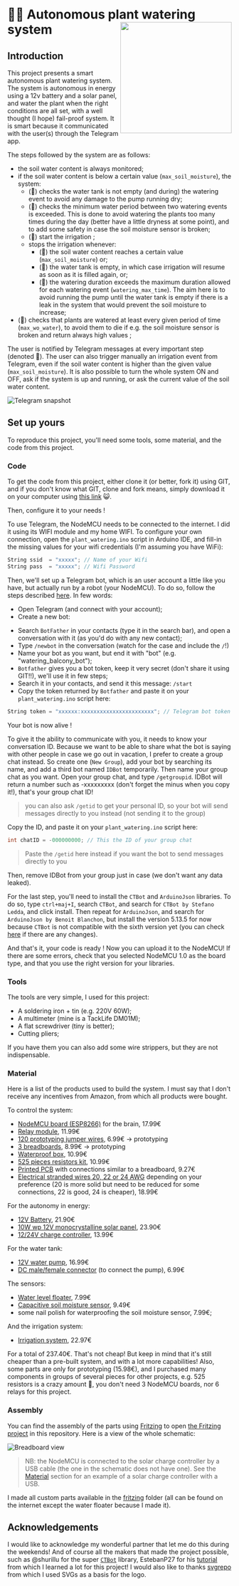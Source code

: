 # 🌊🌳 Autonomous plant watering system <img src="logo/logo.svg" alt="" width="250" align="right" />

## Introduction

This project presents a smart autonomous plant watering system. The system is autonomous in energy using a 12v battery and a solar panel, and water the plant when the right conditions are all set, with a well thought (I hope) fail-proof system. It is smart because it communicated with the user(s) through the Telegram app.

The steps followed by the system are as follows:
- the soil water content is always monitored;
- if the soil water content is below a certain value (`max_soil_moisture`), the system:
  * (🔔) checks the water tank is not empty (and during) the watering event to avoid any damage to the pump running dry;
  * (🔔) checks the minimum water period between two watering events is exceeded. This is done to avoid watering the plants too many times during the day (better have a little dryness at some point), and to add some safety in case the soil moisture sensor is broken;
  * (🔔) start the irrigation ;
  * stops the irrigation whenever:
    + (🔔) the soil water content reaches a certain value (`max_soil_moisture`) or;
    + (🔔) the water tank is empty, in which case irrigation will resume as soon as it is filled again, or;
    + (🔔) the watering duration exceeds the maximum duration allowed for each watering event (`watering_max_time`). The aim here is to avoid running the pump until the water tank is empty if there is a leak in the system that would prevent the soil moisture to increase;
- (🔔) checks that plants are watered at least every given period of time (`max_wo_water`), to avoid them to die if e.g. the soil moisture sensor is broken and return always high values ;

The user is notified by Telegram messages at every important step (denoted 🔔). The user can also trigger manually an irrigation event from Telegram, even if the soil water content is higher than the given value (`max_soil_moisture`). It is also possible to turn the whole system ON and OFF, ask if the system is up and running, or ask the current value of the soil water content.

![Telegram snapshot](logo/Telegram.jpg)

## Set up yours

To reproduce this project, you'll need some tools, some material, and the code from this project.

### Code

To get the code from this project, either clone it (or better, fork it) using GIT, and if you don't know what GIT, clone and fork means, simply download it on your computer using [this link](https://github.com/VEZY/Plant_watering/archive/master.zip) 😺.

Then, configure it to your needs !

To use Telegram, the NodeMCU needs to be connected to the internet. I did it using its WIFI module and my home WIFI.
To configure your own connection, open the `plant_watering.ino` script in Arduino IDE, and fill-in the missing values for your wifi credentials (I'm assuming you have WiFi):

```c
String ssid  = "xxxxx"; // Name of your Wifi
String pass  = "xxxxx"; // Wifi Password
```

Then, we'll set up a Telegram bot, which is an user account a little like you have, but actually run by a robot (your NodeMCU). To do so, follow the steps described [here](https://core.telegram.org/bots#6-botfather). In few words:
- Open Telegram (and connect with your account);
- Create a new bot:
 * Search `BotFather` in your contacts (type it in the search bar), and open a conversation with it (as you'd do with any new contact);
 * Type `/newbot` in the conversation (watch for the case and include the `/`!)
 * Name your bot as you want, but end it with "bot" (e.g. "watering_balcony_bot");
 * `Botfather` gives you a bot token, keep it very secret (don't share it using GIT!!), we'll use it in few steps;
 * Search it in your contacts, and send it this message: `/start`
 * Copy the token returned by `Botfather` and paste it on your `plant_watering.ino` script here:
```c
String token = "xxxxxx:xxxxxxxxxxxxxxxxxxxxxxx"; // Telegram bot token
```

Your bot is now alive !

To give it the ability to communicate with you, it needs to know your conversation ID. Because we want to be able to share what the bot is saying with other people in case we go out in vacation, I prefer to create a group chat instead. So create one (`New Group`), add your bot by searching its name, and add a third bot named `IDBot` temporarily. Then name your group chat as you want.
Open your group chat, and type `/getgroupid`. IDBot will return a number such as -xxxxxxxxx (don't forget the minus when you copy it!), that's your group chat ID!
> you can also ask `/getid` to get your personal ID, so your bot will send messages directly to you instead (not sending it to the group)

Copy the ID, and paste it on your `plant_watering.ino` script here:
```c
int chatID = -000000000; // This the ID of your group chat
```
> Paste the `/getid` here instead if you want the bot to send messages directly to you

Then, remove IDBot from your group just in case (we don't want any data leaked).

For the last step, you'll need to install the `CTBot` and `ArduinoJson` libraries. To do so, type `ctrl+maj+I`, search `CTBot`, and search for `CTBot by Stefano Ledda`, and click install. Then repeat for `ArduinoJson`, and search for `ArduinoJson by Benoit Blanchon`, but install the version 5.13.5 for now because `CTBot` is not compatible with the sixth version yet (you can check [here](https://github.com/shurillu/CTBot) if there are any changes).

And that's it, your code is ready !
Now you can upload it to the NodeMCU! If there are some errors, check that you selected NodeMCU 1.0 as the board type, and that you use the right version for your libraries.

### Tools

The tools are very simple, I used for this project:
- A soldering iron + tin (e.g. 220V 60W);
- A multimeter (mine is a TackLife DM01M);
- A flat screwdriver (tiny is better);
- Cutting pliers;

If you have them you can also add some wire strippers, but they are not indispensable.

### Material

Here is a list of the products used to build the system. I must say that I don't receive any incentives from Amazon, from which all products were bought.

To control the system:
- [NodeMCU board (ESP8266)](https://www.amazon.fr/gp/product/B0754HWZSQ/ref=ppx_od_dt_b_asin_title_s02?ie=UTF8&psc=1) for the brain, 17.99€
- [Relay module](https://www.amazon.fr/gp/product/B07GRW83FR/ref=ppx_od_dt_b_asin_title_s02?ie=UTF8&psc=1), 11.99€
- [120 prototyping jumper wires](https://www.amazon.fr/gp/product/B01JD5WCG2/ref=ppx_yo_dt_b_asin_title_o05_s00?ie=UTF8&psc=1), 6.99€  -> prototyping
- [3 breadboards](https://www.amazon.fr/gp/product/B06XKZYFYN/ref=ppx_yo_dt_b_asin_title_o05_s00?ie=UTF8&psc=1), 8.99€ -> prototyping
- [Waterproof box](https://www.amazon.fr/gp/product/B00HW0OMKU/ref=ppx_yo_dt_b_asin_title_o05_s00?ie=UTF8&psc=1), 10.99€
- [525 pieces resistors kit](https://www.amazon.fr/gp/product/B071LHFQKD/ref=ppx_yo_dt_b_asin_title_o03_s01?ie=UTF8&psc=1), 10.99€
- [Printed PCB](https://www.amazon.fr/gp/product/B07G5CRQXK/ref=ppx_yo_dt_b_asin_title_o02_s00?ie=UTF8&th=1) with connections similar to a breadboard, 9.27€
- [Electrical stranded wires 20, 22 or 24 AWG](https://www.amazon.fr/gp/product/B07G72DRKC/ref=ppx_yo_dt_b_asin_title_o01_s00?ie=UTF8&th=1) depending on your preference (20 is more solid but need to be reduced for some connections, 22 is good, 24 is cheaper), 18.99€

For the autonomy in energy:
- [12V Battery](https://www.amazon.fr/gp/product/B009D0KFOO/ref=ppx_yo_dt_b_asin_title_o06_s00?ie=UTF8&psc=1), 21.90€
- [10W wp 12V monocrystalline solar panel](https://www.amazon.fr/gp/product/B007HAZY8Y/ref=ppx_yo_dt_b_asin_title_o05_s02?ie=UTF8&psc=1), 23.90€
- [12/24V charge controller](https://www.amazon.fr/gp/product/B071ZZ2S84/ref=ppx_yo_dt_b_asin_title_o05_s02?ie=UTF8&psc=1), 13.99€

For the water tank:
- [12V water pump](https://www.amazon.fr/gp/product/B07NPN5XBS/ref=ppx_yo_dt_b_asin_title_o04_s00?ie=UTF8&psc=1), 16.99€
- [DC male/female connector](https://www.amazon.fr/gp/product/B07BPSCNSM/ref=ppx_yo_dt_b_asin_title_o03_s00?ie=UTF8&psc=1) (to connect the pump), 6.99€

The sensors:
- [Water level floater](https://www.amazon.fr/gp/product/B01MTYPK9I/ref=ppx_yo_dt_b_asin_title_o05_s02?ie=UTF8&psc=1), 7.99€
- [Capacitive soil moisture sensor](https://www.amazon.fr/gp/product/B07WCB3GCB/ref=ppx_od_dt_b_asin_title_s02?ie=UTF8&psc=1), 9.49€
- some nail polish for waterproofing the soil moisture sensor, 7.99€;

And the irrigation system:
- [Irrigation system](https://www.amazon.fr/gp/product/B07MSJSMXK/ref=ppx_yo_dt_b_asin_title_o05_s01?ie=UTF8&psc=1), 22.97€

For a total of 237.40€. That's not cheap!
But keep in mind that it's still cheaper than a pre-built system, and with a lot more capabilities! Also, some parts are only for prototyping (15.98€), and I purchased many components in groups of several pieces for other projects, e.g. 525 resistors is a crazy amount 🤪, you don't need 3 NodeMCU boards, nor 6 relays for this project.

### Assembly

You can find the assembly of the parts using [Fritzing](https://fritzing.org/home/) to open [the Fritzing project](Fritzing_project.fzz) in this repository. Here is a view of the whole schematic:

![Breadboard view](fritzing/Plant_watering_components.svg)

> NB: the NodeMCU is connected to the solar charge controller by a USB cable (the one in the schematic does not have one). See the [Material](#material) section for an example of a solar charge controller with a USB.

I made all custom parts available in the [fritzing](https://github.com/VEZY/Plant_watering/fritzing_parts) folder (all can be found on the internet except the water floater because I made it).

## Acknowledgements

I would like to acknowledge my wonderful partner that let me do this during the weekends! And of course all the makers that made the project possible, such as @shurillu for the super [`CTBot`](https://github.com/shurillu/CTBot) library, EstebanP27 for his [tutorial](https://www.instructables.com/id/Smart-Plant-Watering-Using-ThingSpeaks-and-Powered/) from which I learned a lot for this project! I would also like to thanks [svgrepo](https://www.svgrepo.com) from which I used SVGs as a basis for the logo.
